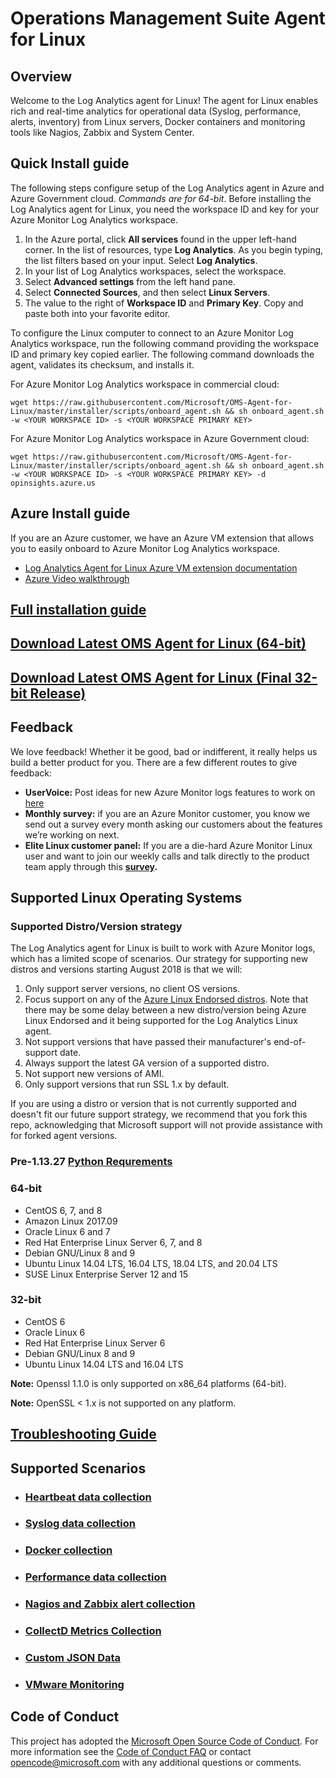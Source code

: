 # Operations Management Suite Agent for Linux

## Overview
Welcome to the Log Analytics agent for Linux! The agent for Linux enables rich and real-time analytics for operational data (Syslog, performance, alerts, inventory) from Linux servers, Docker containers and monitoring tools like Nagios, Zabbix and System Center.

## Quick Install guide
The following steps configure setup of the Log Analytics agent in Azure and Azure Government cloud.  *Commands are for 64-bit*. Before installing the Log Analytics agent for Linux, you need the workspace ID and key for your Azure Monitor Log Analytics workspace. 

1. In the Azure portal, click **All services** found in the upper left-hand corner. In the list of resources, type **Log Analytics**. As you begin typing, the list filters based on your input. Select **Log Analytics**.  
2. In your list of Log Analytics workspaces, select the workspace.
3. Select **Advanced settings** from the left hand pane.
4. Select **Connected Sources**, and then select **Linux Servers**. 
5. The value to the right of **Workspace ID** and **Primary Key**. Copy and paste both into your favorite editor. 

To configure the Linux computer to connect to an Azure Monitor Log Analytics workspace, run the following command providing the workspace ID and primary key copied earlier. The following command downloads the agent, validates its checksum, and installs it. 

For Azure Monitor Log Analytics workspace in commercial cloud:
```
wget https://raw.githubusercontent.com/Microsoft/OMS-Agent-for-Linux/master/installer/scripts/onboard_agent.sh && sh onboard_agent.sh -w <YOUR WORKSPACE ID> -s <YOUR WORKSPACE PRIMARY KEY>
```

For Azure Monitor Log Analytics workspace in Azure Government cloud:
```
wget https://raw.githubusercontent.com/Microsoft/OMS-Agent-for-Linux/master/installer/scripts/onboard_agent.sh && sh onboard_agent.sh -w <YOUR WORKSPACE ID> -s <YOUR WORKSPACE PRIMARY KEY> -d opinsights.azure.us
```

## Azure Install guide
If you are an Azure customer, we have an Azure VM extension that allows you to easily onboard to Azure Monitor Log Analytics workspace.
* [Log Analytics Agent for Linux Azure VM extension documentation](https://docs.microsoft.com/azure/virtual-machines/extensions/oms-linux?toc=%2Fazure%2Fazure-monitor%2Ftoc.json)
* [Azure Video walkthrough](https://www.youtube.com/watch?v=mF1wtHPEzT0)

## [Full installation guide](https://docs.microsoft.com/azure/azure-monitor/platform/log-analytics-agent)

## [Download Latest OMS Agent for Linux (64-bit)](https://github.com/microsoft/OMS-Agent-for-Linux/releases/download/OMSAgent_v1.13.27-0/omsagent-1.13.27-0.universal.x64.sh)

## [Download Latest OMS Agent for Linux (Final 32-bit Release)](https://github.com/microsoft/OMS-Agent-for-Linux/releases/download/OMSAgent_v1.12.15-0/omsagent-1.12.15-0.universal.x86.sh)

## Feedback

We love feedback!  Whether it be good, bad or indifferent, it really helps us build a better product for you.  There are a few different routes to give feedback:

* **UserVoice:** Post ideas for new Azure Monitor logs features to work on [here](http://feedback.azure.com/forums/267889-azure-operational-insights)
* **Monthly survey:** if you are an Azure Monitor customer, you know we send out a survey every month asking our customers about the features we’re working on next.  
* **Elite Linux customer panel:** If you are a die-hard Azure Monitor Linux user and want to join our weekly calls and talk directly to the product team apply through this **[survey](https://www.surveymonkey.com/r/6MTHN3P).**

## Supported Linux Operating Systems

### Supported Distro/Version strategy
The Log Analytics agent for Linux is built to work with Azure Monitor logs, which has a limited scope of scenarios. Our strategy for supporting new distros and versions starting August 2018 is that we will:
1. Only support server versions, no client OS versions.
2. Focus support on any of the [Azure Linux Endorsed distros](https://docs.microsoft.com/en-us/azure/virtual-machines/linux/endorsed-distros). Note that there may be some delay between a new distro/version being Azure Linux Endorsed and it being supported for the Log Analytics Linux agent.
3. Not support versions that have passed their manufacturer's end-of-support date.
4. Always support the latest GA version of a supported distro.
5. Not support new versions of AMI.
6. Only support versions that run SSL 1.x by default.

If you are using a distro or version that is not currently supported and doesn't fit our future support strategy, we recommend that you fork this repo, acknowledging that Microsoft support will not provide assistance with for forked agent versions.

### Pre-1.13.27 [Python Requrements](https://docs.microsoft.com/en-us/azure/azure-monitor/platform/agent-linux#python-2-requirement)

### 64-bit
* CentOS 6, 7, and 8
* Amazon Linux 2017.09
* Oracle Linux 6 and 7
* Red Hat Enterprise Linux Server 6, 7, and 8
* Debian GNU/Linux 8 and 9
* Ubuntu Linux 14.04 LTS, 16.04 LTS, 18.04 LTS, and 20.04 LTS
* SUSE Linux Enterprise Server 12 and 15
### 32-bit
* CentOS 6
* Oracle Linux 6
* Red Hat Enterprise Linux Server 6
* Debian GNU/Linux 8 and 9
* Ubuntu Linux 14.04 LTS and 16.04 LTS

**Note:** Openssl 1.1.0 is only supported on x86_64 platforms (64-bit).

**Note:** OpenSSL < 1.x is not supported on any platform.

## [Troubleshooting Guide](https://docs.microsoft.com/azure/azure-monitor/platform/agent-linux-troubleshoot)

## Supported Scenarios
- ### [Heartbeat data collection](https://docs.microsoft.com/azure/log-analytics/log-analytics-queries?toc=/azure/azure-monitor/toc.json#write-a-query) 

- ### [Syslog data collection](https://docs.microsoft.com/azure/azure-monitor/platform/data-sources-syslog) 

- ### [Docker collection](https://docs.microsoft.com/azure/azure-monitor/insights/containers) 

- ### [Performance data collection](https://docs.microsoft.com/azure/azure-monitor/platform/data-sources-performance-counters) 

- ### [Nagios and Zabbix alert collection](https://docs.microsoft.com/azure/azure-monitor/platform/data-sources-alerts-nagios-zabbix) 

- ### [CollectD Metrics Collection](https://docs.microsoft.com/azure/azure-monitor/platform/data-sources-collectd) 

- ### [Custom JSON Data](https://docs.microsoft.com/azure/azure-monitor/platform/data-sources-json) 

- ### [VMware Monitoring](https://docs.microsoft.com/azure/azure-monitor/insights/vmware) 

## Code of Conduct

This project has adopted the [Microsoft Open Source Code of Conduct](https://opensource.microsoft.com/codeofconduct/).  For more
information see the [Code of Conduct FAQ](https://opensource.microsoft.com/codeofconduct/faq/) or contact
[opencode@microsoft.com](mailto:opencode@microsoft.com) with any
additional questions or comments.
